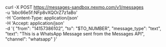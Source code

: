 curl -X POST https://messages-sandbox.nexmo.com/v1/messages \
-u 'bbc66e5f:NFp8vXQOrZ7z1aBo' \
-H 'Content-Type: application/json' \
-H 'Accept: application/json' \
-d '{
    "from": "14157386102",
    "to": "$TO_NUMBER",
    "message_type": "text",
    "text": "This is a WhatsApp Message sent from the Messages API",
    "channel": "whatsapp"
  }'
